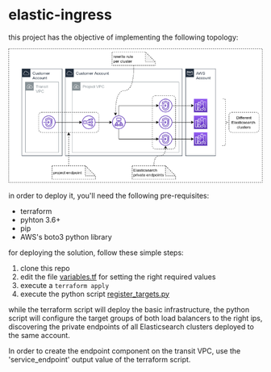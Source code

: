 # elastic-ingress

this project has the objective of implementing the following topology:

![Topology](static/vpc-endpoints.drawio.png)

in order to deploy it, you'll need the following pre-requisites:

- terraform
- pyhton 3.6+
- pip
- AWS's boto3 python library

for deploying the solution, follow these simple steps:

1. clone this repo
1. edit the file [variables.tf](variables.tf) for setting the right required values
1. execute a `terraform apply`
1. execute the python script [register_targets.py](register_targets.py)

while the terraform script will deploy the basic infrastructure, the python script will configure the target groups of both load balancers to the right ips, discovering the private endpoints of all Elasticsearch clusters deployed to the same account. 

In order to create the endpoint component on the transit VPC, use the 'service_endpoint' output value of the terraform script. 